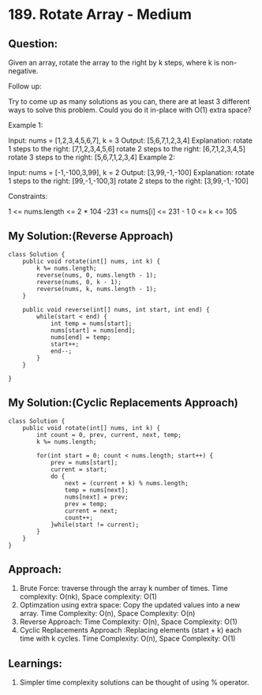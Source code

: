 # 189. Rotate Array - Medium
## Question:

Given an array, rotate the array to the right by k steps, where k is non-negative.

Follow up:

Try to come up as many solutions as you can, there are at least 3 different ways to solve this problem.
Could you do it in-place with O(1) extra space?
 

Example 1:

Input: nums = [1,2,3,4,5,6,7], k = 3
Output: [5,6,7,1,2,3,4]
Explanation:
rotate 1 steps to the right: [7,1,2,3,4,5,6]
rotate 2 steps to the right: [6,7,1,2,3,4,5]
rotate 3 steps to the right: [5,6,7,1,2,3,4]
Example 2:

Input: nums = [-1,-100,3,99], k = 2
Output: [3,99,-1,-100]
Explanation: 
rotate 1 steps to the right: [99,-1,-100,3]
rotate 2 steps to the right: [3,99,-1,-100]
 

Constraints:

1 <= nums.length <= 2 * 104
-231 <= nums[i] <= 231 - 1
0 <= k <= 105

## My Solution:(Reverse Approach)
```
class Solution {
    public void rotate(int[] nums, int k) {
        k %= nums.length;
        reverse(nums, 0, nums.length - 1);
        reverse(nums, 0, k - 1);
        reverse(nums, k, nums.length - 1);
    }
    
    public void reverse(int[] nums, int start, int end) {
        while(start < end) {
            int temp = nums[start];
            nums[start] = nums[end];
            nums[end] = temp;
            start++;
            end--;
        }
    }

}
```

## My Solution:(Cyclic Replacements Approach)
```
class Solution {
    public void rotate(int[] nums, int k) {
        int count = 0, prev, current, next, temp;
        k %= nums.length;
       
        for(int start = 0; count < nums.length; start++) {
            prev = nums[start];
            current = start;
            do {
                next = (current + k) % nums.length;
                temp = nums[next];
                nums[next] = prev;
                prev = temp;
                current = next;
                count++;
            }while(start != current);
        }
    }
}
```

## Approach:
1. Brute Force: traverse through the array k number of times. Time complexity: O(nk), Space complexity: O(1)
2. Optimzation using extra space: Copy the updated values into a new array. Time Complexity: O(n), Space Complexity: O(n)
3. Reverse Approach: Time Complexity: O(n), Space Complexity: O(1)
4. Cyclic Replacements Approach :Replacing elements (start + k) each time with k cycles. Time Complexity: O(n), Space Complexity: O(1)

## Learnings:
1. Simpler time complexity solutions can be thought of using % operator.
